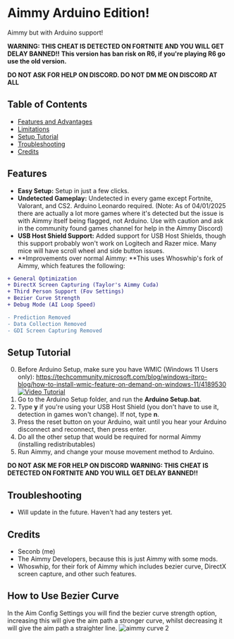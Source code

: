 # Aimmy Arduino Edition!

Aimmy but with Arduino support!

**WARNING: THIS CHEAT IS DETECTED ON FORTNITE AND YOU WILL GET DELAY BANNED!!**
**This version has ban risk on R6, if you're playing R6 go use the old version.**

**DO NOT ASK FOR HELP ON DISCORD. DO NOT DM ME ON DISCORD AT ALL**

## Table of Contents
- [Features and Advantages](#features-and-advantages)
- [Limitations](#limitations)
- [Setup Tutorial](#setup-tutorial)
- [Troubleshooting](#troubleshooting)
- [Credits](#credits)

## Features
- **Easy Setup:** Setup in just a few clicks.
- **Undetected Gameplay:** Undetected in every game except Fortnite, Valorant, and CS2. Arduino Leonardo required. (Note: As of 04/01/2025 there are actually a lot more games where it's detected but the issue is with Aimmy itself being flagged, not Arduino. Use with caution and ask in the community found games channel for help in the Aimmy Discord)
- **USB Host Shield Support:** Added support for USB Host Shields, though this support probably won't work on Logitech and Razer mice. Many mice will have scroll wheel and side button issues.
- **Improvements over normal Aimmy: **This uses Whoswhip's fork of Aimmy, which features the following:
```diff
+ General Optimization
+ DirectX Screen Capturing (Taylor's Aimmy Cuda)
+ Third Person Support (Fov Settings)
+ Bezier Curve Strength
+ Debug Mode (AI Loop Speed)

- Prediction Removed
- Data Collection Removed
- GDI Screen Capturing Removed
```

## Setup Tutorial
0. Before Arduino Setup, make sure you have WMIC (Windows 11 Users only): https://techcommunity.microsoft.com/blog/windows-itpro-blog/how-to-install-wmic-feature-on-demand-on-windows-11/4189530
[![Video Tutorial](https://img.youtube.com/vi/1aRrjKzYCG0/0.jpg)](https://www.youtube.com/watch?v=1aRrjKzYCG0)
1. Go to the Arduino Setup folder, and run the **Arduino Setup.bat**.
2. Type **y** if you're using your USB Host Shield (you don't have to use it, detection in games won't change). If not, type **n**.
3. Press the reset button on your Arduino, wait until you hear your Arduino disconnect and reconnect, then press enter.
4. Do all the other setup that would be required for normal Aimmy (installing redistributables)
5. Run Aimmy, and change your mouse movement method to Arduino.

**DO NOT ASK ME FOR HELP ON DISCORD**
**WARNING: THIS CHEAT IS DETECTED ON FORTNITE AND YOU WILL GET DELAY BANNED!!**

## Troubleshooting
- Will update in the future. Haven't had any testers yet.

## Credits
- Seconb (me)
- The Aimmy Developers, because this is just Aimmy with some mods.
- Whoswhip, for their fork of Aimmy which includes bezier curve, DirectX screen capture, and other such features.

## How to Use Bezier Curve
In the Aim Config Settings you will find the bezier curve strength option, increasing this will give the aim path a stronger curve, whilst decreasing it will give the aim path a straighter line.
![aimmy curve 2](https://github.com/user-attachments/assets/a292c337-1f80-4fa7-b3d8-117e0f8dcb43)

